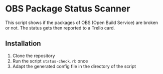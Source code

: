 # OBS Package Status Scanner
This script shows if the packages of OBS (Open Build Service) are broken or not. The status gets then reported to a Trello card.

## Installation
1. Clone the repository
2. Run the script `status-check.rb` once
3. Adapt the generated config file in the directory of the script
